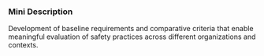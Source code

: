 ### Mini Description

Development of baseline requirements and comparative criteria that enable meaningful evaluation of safety practices across different organizations and contexts.
